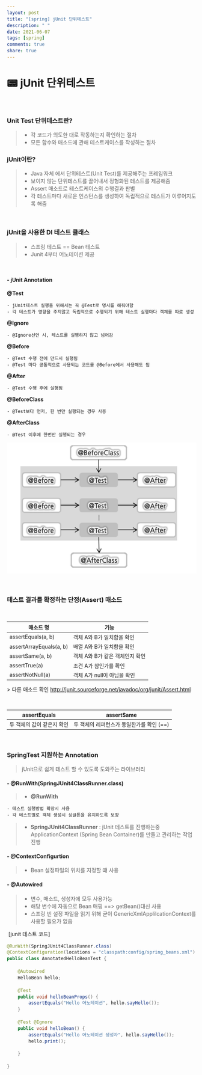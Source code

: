 ```yaml
---
layout: post
title: "[spring] jUnit 단위테스트"
description: " "
date: 2021-06-07
tags: [spring]
comments: true
share: true
---
```



# 📟 jUnit 단위테스트

<br>

### Unit Test 단위테스트란?

> - 각 코드가 의도한 대로 작동하는지 확인하는 절차
> - 모든 함수와 매소드에 관해 테스트케이스를 작성하는 절차

### jUnit이란?

> - Java 자체 에서 단위테스트(Unit Test)를 제공해주는 프레임워크
> - 보이지 않는 단위테스트를 끌어내서 정형화된 테스트를 제공해줌
> - Assert 매소드로 테스트케이스의 수행결과 판별
> - 각 테스트마다 새로운 인스턴스를 생성하여 독립적으로 테스트가 이루어지도록 해줌

<br >

### jUnit을 사용한 DI 테스트 클래스

> - 스프링 테스트 == Bean 테스트
> - Junit 4부터 어노테이션 제공

<br>

#### - jUnit Annotation

**@Test**

    - jUnit테스트 실행을 위해서는 꼭 @Test로 명시를 해줘야함
    - 각 테스트가 영향을 주지않고 독립적으로 수행되기 위해 테스트 실행마다 객체를 따로 생성

**@Ignore**

    - @Ignore선언 시, 테스트를 실행하지 않고 넘어감

**@Before**

    - @Test 수행 전에 만드시 실행됨
    - @Test 마다 공통적으로 사용되는 코드를 @Before에서 사용해도 됨

**@After**

    - @Test 수행 후에 실행됨

**@BeforeClass**

    - @Test보다 먼저, 한 번만 실행되는 경우 사용

**@AfterClass**

    - @Test 이후에 한번만 실행되는 경우

![junit](./imgs/junit.png)

<br />

### 테스트 결과를 확정하는 단정(Assert) 매소드

​

| 매소드 명               | 기능                            |
| ----------------------- | ------------------------------- |
| assertEquals(a, b)      | 객체 A와 B가 일치함을 확인      |
| assertArrayEquals(a, b) | 배열 A와 B가 일치함을 확인      |
| assertSame(a, b)        | 객체 A와 B가 같은 객체인지 확인 |
| assertTrue(a)           | 조건 A가 참인가를 확인          |
| assertNotNull(a)        | 객체 A가 null이 아님을 확인     |

​> 다른 매소드 확인 http://junit.sourceforge.net/javadoc/org/junit/Assert.html

<br>

| assertEquals               | assertSame                                |
| -------------------------- | ----------------------------------------- |
| 두 객체의 값이 같은지 확인 | 두 객체의 레퍼런스가 동일한가를 확인 (==) |

<br>

### SpringTest 지원하는 Annotation

> jUnit으로 쉽게 테스트 할 수 있도록 도와주는 라이브러리

#### - @RunWith(SpringJUnit4ClassRunner.class)

> - **@RunWith**

    - 테스트 실행방법 확장시 사용
    - 각 테스트별로 객체 생성시 싱글톤을 유지하도록 보장

> - **SpringJUnit4ClassRunner** : jUnit 테스트를 진행하는중 ApplicationContext (Spring Bean Container)를 만들고 관리하는 작업 진행

#### - @ContextConfigurtion

> - Bean 설정파일의 위치를 지정할 떄 사용

#### - @Autowired

> - 변수, 매소드, 생성자에 모두 사용가능
> - 해당 변수에 자동으로 Bean 매핑
>   ==> getBean()대신 사용
> - 스프링 빈 설정 파일을 읽기 위해 굳이 GenericXmlApplilcationContext를 사용할 필요가 없음

​
[junit 테스트 코드]

```java
@RunWith(SpringJUnit4ClassRunner.class)
@ContextConfiguration(locations = "classpath:config/spring_beans.xml")
public class AnnotatedHelloBeanTest {

	@Autowired
	HelloBean hello;

	@Test
	public void helloBeanProps() {
		assertEquals("Hello 어노테이션", hello.sayHello());
	}

	@Test @Ignore
	public void helloBean() {
		assertEquals("Hello 어노테이션 생성자", hello.sayHello());
		hello.print();

	}

}
```
